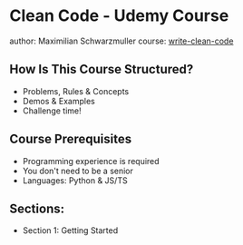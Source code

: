# Clean Code - Udemy Course

author: Maximilian Schwarzmuller
course: [write-clean-code](https://www.udemy.com/course/writing-clean-code/)

## How Is This Course Structured?
* Problems, Rules & Concepts
* Demos & Examples
* Challenge time!

## Course Prerequisites
* Programming experience is required
* You don't need to be a senior
* Languages: Python & JS/TS

## Sections:
* Section 1: Getting Started